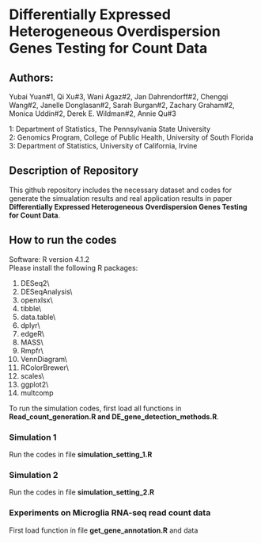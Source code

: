 # Differentially Expressed Heterogeneous Overdispersion Genes Testing for Count Data
## Authors: 

Yubai Yuan#1, Qi Xu#3, Wani Agaz#2, Jan Dahrendorff#2, Chengqi Wang#2, Janelle Donglasan#2, Sarah Burgan#2, Zachary Graham#2, Monica Uddin#2,
Derek E. Wildman#2, Annie Qu#3 
            
1: Department of Statistics, The Pennsylvania State University   
2: Genomics Program, College of Public Health, University of South Florida \
3: Department of Statistics, University of California, Irvine

## Description of Repository

This github repository includes the necessary dataset and codes for generate the simualation results and real application results in paper
**Differentially Expressed Heterogeneous Overdispersion Genes Testing for Count Data**. 


## How to run the codes

Software: R version 4.1.2 \
Please install the following R packages:

1. DESeq2\
2. DESeqAnalysis\
3. openxlsx\
4. tibble\
5. data.table\
6. dplyr\
7. edgeR\
8. MASS\
9. Rmpfr\
10. VennDiagram\
11. RColorBrewer\
12. scales\
13. ggplot2\
14. multcomp

To run the simulation codes, first load all functions in **Read_count_generation.R and DE_gene_detection_methods.R**.

### Simulation 1

Run the codes in file **simulation_setting_1.R** 

### Simulation 2

Run the codes in file **simulation_setting_2.R** 

### Experiments on Microglia RNA-seq read count data

First load function in file **get_gene_annotation.R** and data











